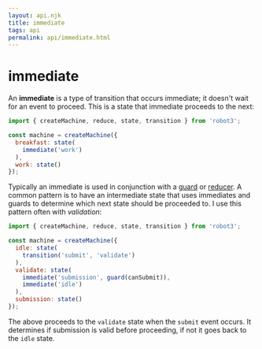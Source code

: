 ```yaml
---
layout: api.njk
title: immediate
tags: api
permalink: api/immediate.html
---
```


# immediate

An __immediate__ is a type of transition that occurs immediate; it doesn't wait for an event to proceed. This is a state that immediate proceeds to the next:

```js
import { createMachine, reduce, state, transition } from 'robot3';

const machine = createMachine({
  breakfast: state(
    immediate('work')
  ),
  work: state()
});
```

Typically an immediate is used in conjunction with a [guard](./guard.html) or [reducer](./reduce.html). A common pattern is to have an intermediate state that uses immediates and guards to determine which next state should be proceeded to. I use this pattern often with *validation*:

```js
import { createMachine, reduce, state, transition } from 'robot3';

const machine = createMachine({
  idle: state(
    transition('submit', 'validate')
  ),
  validate: state(
    immediate('submission', guard(canSubmit)),
    immediate('idle')
  ),
  submission: state()
});
```

The above proceeds to the `validate` state when the `submit` event occurs. It determines if submission is valid before proceeding, if not it goes back to the `idle` state.
